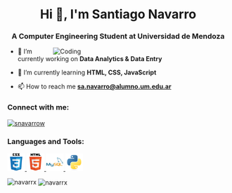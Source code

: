 <h1 align="center">Hi 👋, I'm Santiago Navarro</h1>
<h3 align="center">A Computer Engineering Student at Universidad de Mendoza</h3>
<img align="right" alt="Coding" width="400" src="https://cdn.dribbble.com/users/116207...">

- 🔭 I’m currently working on **Data Analytics & Data Entry**

- 🌱 I’m currently learning **HTML, CSS, JavaScript**

- 📫 How to reach me **sa.navarro@alumno.um.edu.ar**

<h3 align="left">Connect with me:</h3>
<p align="left">
<a href="https://linkedin.com/in/snavarrow" target="blank"><img align="center" src="https://raw.githubusercontent.com/rahuldkjain/github-profile-readme-generator/master/src/images/icons/Social/linked-in-alt.svg" alt="snavarrow" height="30" width="40" /></a>
</p>

<h3 align="left">Languages and Tools:</h3>
<p align="left"> <a href="https://www.w3schools.com/css/" target="_blank" rel="noreferrer"> <img src="https://raw.githubusercontent.com/devicons/devicon/master/icons/css3/css3-original-wordmark.svg" alt="css3" width="40" height="40"/> </a> <a href="https://www.w3.org/html/" target="_blank" rel="noreferrer"> <img src="https://raw.githubusercontent.com/devicons/devicon/master/icons/html5/html5-original-wordmark.svg" alt="html5" width="40" height="40"/> </a> <a href="https://www.mysql.com/" target="_blank" rel="noreferrer"> <img src="https://raw.githubusercontent.com/devicons/devicon/master/icons/mysql/mysql-original-wordmark.svg" alt="mysql" width="40" height="40"/> </a> <a href="https://www.python.org" target="_blank" rel="noreferrer"> <img src="https://raw.githubusercontent.com/devicons/devicon/master/icons/python/python-original.svg" alt="python" width="40" height="40"/> </a> </p>

<p><img align="left" src="https://github-readme-stats.vercel.app/api/top-langs?username=navarrx&show_icons=true&locale=en&layout=compact" alt="navarrx" /></p>

<p>&nbsp;<img align="center" src="https://github-readme-stats.vercel.app/api?username=navarrx&show_icons=true&locale=en" alt="navarrx" /></p>
